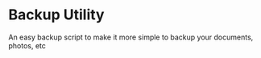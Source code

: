 # Backup Utility
 An easy backup script to make it more simple to backup your documents, photos, etc
